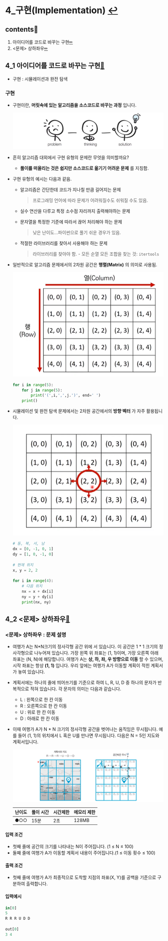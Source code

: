 # 4_구현(Implementation) [↩](../this_is_codingtest)

## contents📑<a id="contents"></a>

1. 아이디어를 코드로 바꾸는 구현[✏](#4_1)
2. <문제> 상하좌우[✏](#4_2)

## 4_1 아이디어를 코드로 바꾸는 구현[📑](#contents)<a id="4_1"></a>

* 구현 : 시뮬레이션과 완전 탐색

### 구현

* 구현이란, **머릿속에 있는 알고리즘을 소스코드로 바꾸는 과정** 입니다.

  ![](./image/r_4_1-1.png)

* 흔히 알고리즘 대외에서 구현 유형의 문제란 무엇을 의미할까요?

  * **풀이를 떠올리는 것은 쉽지만 소스코드로 옮기기 어려운 문제** 를 지칭함.

* 구현 유형의 예시는 다음과 같음.

  * 알고리즘은 간단한데 코드가 지나칠 만큼 길어지는 문제

    > 프로그래밍 언어에 따라 문제가 어려워질수도 쉬워질 수도 있음.

  * 실수 연산을 다루고 특정 소수점 자리까지 출력해야하는 문제

  * 문자열을 특정한 기준에 따라서 끊어 처리해야 하는 문제

    > 낮은 난이도...파이썬으로 풀기 쉬운 경우가 있음.

  * 적절한 라이브러리를 찾아서 사용해야 하는 문제

    > 라이브러리를 찾아야 함.  - 모든 순열 모든 조합을 찾는 것: `itertools`

* 일반적으로 알고리즘 문제에서의 2차원 공간은 **행렬(Matrix)** 의 의미로 사용됨.

  ![](./image/r_4_1-2.png)

  ```python
  for i in range(5):
      for j in range(5):
          print('(',i,',',j.')', end=' ')
      print()
  ```

* 시뮬레이션 및 완전 탐색 문제에서는 2차원 공간에서의 **방향 벡터** 가 자주 활용됩니다.

  ![](./image/r_4_1-3.png)

  ```python
  # 동, 북, 서, 남
  dx = [0, -1, 0, 1]
  dy = [1, 0, -1, 0]
  
  # 현재 위치
  x, y = 2, 2
  
  for i in range(4):
      # 다음 위치
      nx = x + dx[i]
      ny = y + dy[i]
      print(nx, ny)
  ```

## 4_2 <문제> 상하좌우[📑](#contents)<a id="4_2"></a>

### <문제> 상하좌우 : 문제 설명

* 여행가 A는 N*N크기의 정사각형 공간 위에 서 있습니다. 이 공간은 1 * 1 크기의 정사각형으로 나누어져 있습니다. 가장 왼쪽 위 좌표는 (1, 1)이며, 가장 오른쪽 아래 좌표는 (N, N)에 해당합니다. 여행가 A는 **상, 하, 좌, 우 방향으로 이동** 할 수 있으며, 시작 좌표는 항상 **(1, 1)** 입니다. 우리 앞에는 여행가 A가 이동할 계획이 적힌 계획서가 놓여 있습니다. 
* 계획서에는 하나의 줄에 띄어쓰기를 기준으로 하여 L, R, U, D 중 하나의 문자가 반복적으로 적혀 있습니다. 각 문자의 의미는 다음과 같습니다. 
  * L : 왼쪽으로 한 칸 이동
  * R : 오른쪽으로 한 칸 이동
  * U : 위로 한 칸 이동
  * D : 아래로 한 칸 이동

* 이때 여행가 A가 N * N 크기의 정사각형 공간을 벗어나는 움직임은 무시됩니다. 예를 들어 (1, 1)의 위치에서 L 혹은 U를 만나면 무시됩니다. 다음은 N = 5인 지도와 계획서입니다. 

  ![](./image/r_4_2-1.png)

  | 난이도 | 풀이 시간 | 시간제한 | 메모리 제한 |
  | ------ | --------- | -------- | ----------- |
  | ●○○    | 15분      | 2초      | 128MB       |

  

#### 입력 조건

* 첫째 줄에 공간의 크기를 나타내는 N이 주어집니다. (1 ≤ N ≤ 100)
* 둘째 줄에 여행가 A가 이동할 계획서 내용이 주어집니다.(1 ≤ 이동 횟수 ≤ 100)

#### 출력 조건

* 첫째 줄에 여행가 A가 최종적으로 도착할 지점의 좌표(X, Y)를 공백을 기준으로 구분하여 출력합니다.

#### 입력예시

```python
in[0]
5
R R R U D D

out[0]
3 4
```

